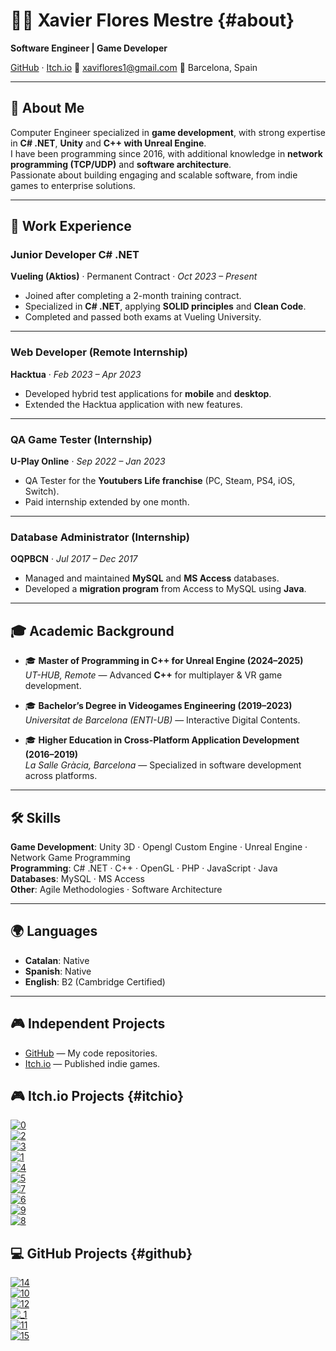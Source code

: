 # 👨‍💻 Xavier Flores Mestre {#about}
**Software Engineer | Game Developer**  

[GitHub](https://github.com/xavifm) · [Itch.io](https://xavif2.itch.io/)
📧 [xaviflores1@gmail.com](mailto:xaviflores1@gmail.com)
📍 Barcelona, Spain  

---

## 👋 About Me  
Computer Engineer specialized in **game development**, with strong expertise in **C# .NET**, **Unity** and **C++ with Unreal Engine**.  
I have been programming since 2016, with additional knowledge in **network programming (TCP/UDP)** and **software architecture**.  
Passionate about building engaging and scalable software, from indie games to enterprise solutions.  

---

## 💼 Work Experience  

### Junior Developer C# .NET  
**Vueling (Aktios)** · Permanent Contract · *Oct 2023 – Present*  
- Joined after completing a 2-month training contract.  
- Specialized in **C# .NET**, applying **SOLID principles** and **Clean Code**.  
- Completed and passed both exams at Vueling University.  

---

### Web Developer (Remote Internship)  
**Hacktua** · *Feb 2023 – Apr 2023*  
- Developed hybrid test applications for **mobile** and **desktop**.  
- Extended the Hacktua application with new features.  

---

### QA Game Tester (Internship)  
**U-Play Online** · *Sep 2022 – Jan 2023*  
- QA Tester for the **Youtubers Life franchise** (PC, Steam, PS4, iOS, Switch).  
- Paid internship extended by one month.  

---

### Database Administrator (Internship)  
**OQPBCN** · *Jul 2017 – Dec 2017*  
- Managed and maintained **MySQL** and **MS Access** databases.  
- Developed a **migration program** from Access to MySQL using **Java**.  

---

## 🎓 Academic Background  

- 🎓 **Master of Programming in C++ for Unreal Engine (2024–2025)**  
  *UT-HUB, Remote* — Advanced **C++** for multiplayer & VR game development.  

- 🎓 **Bachelor’s Degree in Videogames Engineering (2019–2023)**  
  *Universitat de Barcelona (ENTI-UB)* — Interactive Digital Contents.  

- 🎓 **Higher Education in Cross-Platform Application Development (2016–2019)**  
  *La Salle Gràcia, Barcelona* — Specialized in software development across platforms.  

---

## 🛠️ Skills  

**Game Development**: Unity 3D · Opengl Custom Engine · Unreal Engine · Network Game Programming  
**Programming**: C# .NET · C++ · OpenGL · PHP · JavaScript · Java  
**Databases**: MySQL · MS Access  
**Other**: Agile Methodologies · Software Architecture  

---

## 🌍 Languages  

- **Catalan**: Native
- **Spanish**: Native  
- **English**: B2 (Cambridge Certified)  

---

## 🎮 Independent Projects  

- [GitHub](https://github.com/xavifm) — My code repositories.  
- [Itch.io](https://xavif2.itch.io/) — Published indie games.

## 🎮 Itch.io Projects {#itchio}

[![0](https://github.com/user-attachments/assets/7d80248b-8708-4704-9088-d9d12edc4e75)](https://xavif2.itch.io/)  
[![2](https://github.com/user-attachments/assets/f8be87d7-c8de-417f-b277-dcc7205d977f)](https://electricboogaloostudio.itch.io/motor-brawl)  
[![3](https://github.com/user-attachments/assets/4f2d1f92-ac63-496a-aec0-955edc85e454)](https://wildrats.itch.io/arcanum)  
[![1](https://github.com/user-attachments/assets/79e2b9c0-dbdd-414e-8e5a-d2b2ae2bddda)](https://joel-romero-i-bru.itch.io/how-to-play-solitaire)  
[![4](https://github.com/user-attachments/assets/b311b4ba-c483-4757-a237-6d7d04c9a690)](https://bone-broth.itch.io/fro-offense)  
[![5](https://github.com/user-attachments/assets/159e05bd-00e7-45e7-86f7-41eae1151d15)](https://worldcadest.itch.io/bacteria-wars)  
[![7](https://github.com/user-attachments/assets/60790fbc-90db-4178-8791-efcdde4867dc)](https://xavif2.itch.io/)  
[![6](https://github.com/user-attachments/assets/36b9f24c-19dd-4998-8a17-e0a9dd2bbc52)](https://xavif2.itch.io/)  
[![9](https://github.com/user-attachments/assets/e637f62e-9425-4c23-84af-b846cac412e5)](https://xavif2.itch.io/)  
[![8](https://github.com/user-attachments/assets/c72cca49-f40c-411c-9b46-c0617cee4aa3)](https://xavif2.itch.io/)  

## 💻 GitHub Projects {#github}

[![14](https://github.com/user-attachments/assets/bb2fdaad-6a08-4e8a-931b-c91daf1ef711)](https://github.com/xavifm/GraphicsComputing-UTHUB)  
[![10](https://github.com/user-attachments/assets/55b66a08-4dd6-43e2-a69d-5b606f2ee2e1)](https://github.com/xavifm/AA4_Physics_Simulation_Xavier_Flores)  
[![12](https://github.com/user-attachments/assets/d3252688-47e1-4696-8b7c-13c284234f75)](https://github.com/xavifm/IA_AA2)  
[![_1](https://github.com/user-attachments/assets/8f68c054-6a4a-4756-b9af-09435fb84834)](https://github.com/xavifm/Xavi-s-Asset-Tool)  
[![11](https://github.com/user-attachments/assets/8c73465d-c696-4bd6-a140-587094ff3f73)](https://github.com/xavifm/lemmings)  
[![15](https://github.com/user-attachments/assets/7e341622-a1b1-4408-86c8-efd0815ff6b0)](https://github.com/xavifm/Test-Extensions)  
